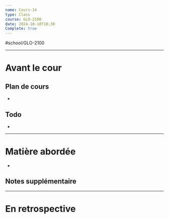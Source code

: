 ```yaml
---
name: Cours-14
type: Class
course: GLO-2100
date: 2024-10-18T10:30
Complete: true
---
```

#school/GLO-2100 
***
# Avant le cour
## Plan de cours
- 

## Todo
- 

---
# Matière abordée

- 

## Notes supplémentaire


---
# En retrospective